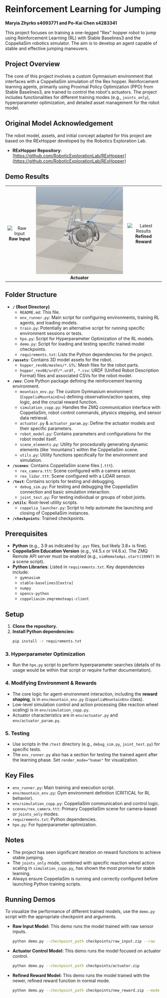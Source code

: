 # Reinforcement Learning for Jumping

__Maryia Zhyrko s4093771 and Po-Kai Chen s4283341__

This project focuses on training a one-legged "Rex" hopper robot to jump
 using Reinforcement Learning (RL) with Stable Baselines3 and the
CoppeliaSim robotics simulator. The aim is to develop an agent capable
of stable and effective jumping maneuvers.

## Project Overview

The core of this project involves a custom Gymnasium environment that
interfaces with a CoppeliaSim simulation of the Rex hopper.
Reinforcement learning agents, primarily using Proximal Policy
Optimization (PPO) from Stable Baselines3, are trained to control the
robot's actuators. The project includes functionalities for different
training modes (e.g., `joints_only`), hyperparameter optimization, and
detailed asset management for the robot model.

## Original Model Acknowledgement

The robot model, assets, and initial concept adapted for this project are based on the RExHopper developed by the Robotics Exploration Lab.
* **RExHopper Repository**: [https://github.com/RoboticExplorationLab/RExHopper](https://github.com/RoboticExplorationLab/RExHopper)

## Demo Results

<div align="center">
  <table>
    <tr>
      <td align="center">
        <img src="demo/raw_input.gif" width="300" alt="Raw Input"/>
        <br>
        <b>Raw Input</b>
      </td>
      <td align="center">
        <img src="demo/actuator.gif" width="300" alt="Actuator Control"/>
        <br>
        <b>Actuator</b>
      </td>
      <td align="center">
        <img src="demo/newest.gif" width="300" alt="Latest Results"/>
        <br>
        <b>Refined Reward</b>
      </td>
    </tr>
  </table>
</div>

## Folder Structure

* **`/` (Root Directory)**
  * `README.md`: This file.
  * `env_runner.py`: Main script for configuring environments, training
    RL agents, and loading models.
  * `train.py`: Potentially an alternative script for running specific
    environment sessions or tests.
  * `hpo.py`: Script for Hyperparameter Optimization of the RL models.
  * `demo.py`: Script for loading and testing specific trained model checkpoints.
  * `requirements.txt`: Lists the Python dependencies for the project.
* **`/assets`**: Contains 3D model assets for the robot.
  * `hopper_rev08/meshes/*.STL`: Mesh files for the robot parts.
  * `hopper_rev08/urdf/*.urdf, *.csv`: URDF (Unified Robot Description
    Format) files and associated CSVs for the robot model.
* **`/env`**: Core Python package defining the reinforcement learning
  environment.
  * `mountain_env.py`: The custom Gymnasium environment
    (`CoppeliaMountainEnv`) defining observation/action spaces, step logic,
    and the crucial reward function.
  * `simulation_copp.py`: Handles the ZMQ communication interface with
    CoppeliaSim, robot control commands, physics stepping, and sensor data
    retrieval.
  * `actuator.py` & `actuator_param.py`: Define the actuator models
    and their specific parameters.
  * `robot_model.py`: Contains parameters and configurations for the
    robot model itself.
  * `scene_elements.py`: Utility for procedurally generating dynamic
    elements (like 'mountains') within the CoppeliaSim scene.
  * `utils.py`: Utility functions specifically for the environment and
    simulation.
* **`/scenes`**: Contains CoppeliaSim scene files (`.ttt`).
  * `rex_camera.ttt`: Scene configured with a camera sensor.
  * `rex_lidar.ttt`: Scene configured with a LiDAR sensor.
* **`/test`**: Contains scripts for testing and debugging.
  * `debug_sim.py`: For testing and debugging the CoppeliaSim connection
    and basic simulation interaction.
  * `joint_test.py`: For testing individual or groups of robot joints.
* **`/utils`**: Root-level utility scripts.
  * `coppelia_launcher.py`: Script to help automate the launching and
    closing of CoppeliaSim instances.
* **`/checkpoints`**: Trained checkpoints.

## Prerequisites

* **Python** (e.g., 3.9 as indicated by `.pyc` files, but likely 3.8+ is
  fine).
* **CoppeliaSim Education Version** (e.g., V4.5.x or V4.6.x). The ZMQ
  Remote API server must be enabled (e.g., `simRemoteApi.start(19997)` in a
  scene script).
* **Python Libraries**: Listed in `requirements.txt`. Key dependencies
  include:
  * `gymnasium`
  * `stable-baselines3[extra]`
  * `numpy`
  * `opencv-python`
  * `coppeliasim-zmqremoteapi-client`

## Setup

1. **Clone the repository.**
2. **Install Python dependencies:**
   ```bash
   pip install -r requirements.txt
    ```

### 3. Hyperparameter Optimization

* Run the `hpo.py` script to perform hyperparameter searches (details of
  its usage would be within that script or require further
  documentation).

### 4. Modifying Environment & Rewards

* The core logic for agent-environment interaction, including the
  **reward shaping**, is in `env/mountain_env.py` (`CoppeliaMountainEnv`
  class).
* Low-level simulation control and action processing (like reaction
  wheel scaling) is in `env/simulation_copp.py`.
* Actuator characteristics are in `env/actuator.py` and
  `env/actuator_param.py`.

### 5. Testing

* Use scripts in the `/test` directory (e.g., `debug_sim.py`,
  `joint_test.py`) for specific tests.
* The `env_runner.py` also has a section for testing the trained agent
  after the learning phase. Set `render_mode="human"` for visualization.

## Key Files

* `env_runner.py`: Main training and execution script.
* `env/mountain_env.py`: Gym environment definition (CRITICAL for RL
  behavior).
* `env/simulation_copp.py`: CoppeliaSim communication and control logic.
* `scenes/rex_camera.ttt`: Primary CoppeliaSim scene for camera-based or
  `joints_only` modes.
* `requirements.txt`: Python dependencies.
* `hpo.py`: For hyperparameter optimization.

## Notes

* The project has seen significant iteration on reward functions to
  achieve stable jumping.
* The `joints_only` mode, combined with specific reaction wheel action
  scaling in `simulation_copp.py`, has shown the most promise for stable
  learning.
* Always ensure CoppeliaSim is running and correctly configured before
  launching Python training scripts.

## Running Demos

To visualize the performance of different trained models, use the `demo.py` script with the appropriate checkpoint and arguments.

* **Raw Input Model:** This demo runs the model trained with raw sensor inputs.
    ```bash
    python demo.py --checkpoint_path checkpoints/raw_input.zip --raw
    ```
* **Actuator Control Model:** This demo runs the model focused on actuator control.
    ```bash
    python demo.py --checkpoint_path checkpoints/actuator.zip
    ```
* **Refined Reward Model:** This demo runs the model trained with the newer, refined reward function in normal mode.
    ```bash
    python demo.py --checkpoint_path checkpoints/new_reward.zip --mode normal
    ```
